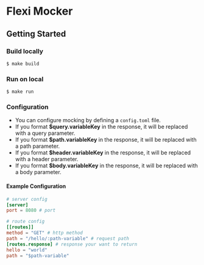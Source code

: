# Flexi Mocker

## Getting Started

### Build locally

```shell
$ make build
```

### Run on local

```shell
$ make run
```

### Configuration

- You can configure mocking by defining a `config.toml` file.
- If you format **$query.variableKey** in the response, it will be replaced with a query parameter.
- If you format **$path.variableKey** in the response, it will be replaced with a path parameter.
- If you format **$header.variableKey** in the response, it will be replaced with a header parameter.
- If you format **$body.variableKey** in the response, it will be replaced with a body parameter.

#### Example Configuration
```toml
# server config
[server]
port = 8080 # port

# route config
[[routes]]
method = "GET" # http method
path = "/hello/:path-variable" # request path
[routes.response] # response your want to return
hello = "world"
path = "$path-variable"
```
